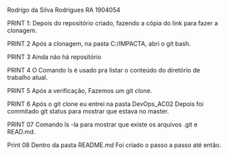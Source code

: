 Rodrigo da Silva Rodrigues
RA 1904054

PRINT 1: 
Depois do repositório criado, fazendo a cópia do link para fazer a clonagem.

PRINT 2
Após a clonagem, na pasta C:/IMPACTA, abri o git bash.

PRINT 3
Ainda não há repositório

PRINT 4
O Comando ls é usado pra listar o conteúdo do diretório de trabalho atual.

PRINT 5
Após a verificação, 
Fazemos um git clone.

PRINT 6
Após o git clone eu entrei na pasta DevOps_AC02
Depois foi commitado git status para mostrar que estava no master.

PRINT 07
Comando ls -la para mostrar que existe os arquivos .git e READ.md.

Print 08
Dentro da pasta README.md 
Foi criado o passo a passo até então.
